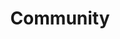---
#Delimiter files are used to separate the list of documentation pages into sections.
title: "Community"
type: delimiter
weight: 10 # Change this weight to change order of sections
sitemapExclude: True
---